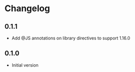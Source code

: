 # Changelog

## 0.1.1

- Add @JS annotations on library directives to support 1.16.0

## 0.1.0

- Initial version
